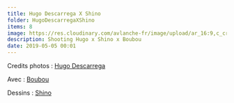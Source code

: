 ```yaml
---
title: Hugo Descarrega X Shino
folder: HugoDescarregaXShino
items: 8
image: https://res.cloudinary.com/avlanche-fr/image/upload/ar_16:9,c_crop/HugoDescarregaXShino/cover.jpg
description: Shooting Hugo x Shino x Boubou
date: 2019-05-05 00:01
---
```


Credits photos : [Hugo Descarrega](https://www.instagram.com/h0da.h0da/)

Avec : [Boubou](https://www.instagram.com/boubou.photo/)

Dessins : [Shino](https://www.instagram.com/shinoart/)